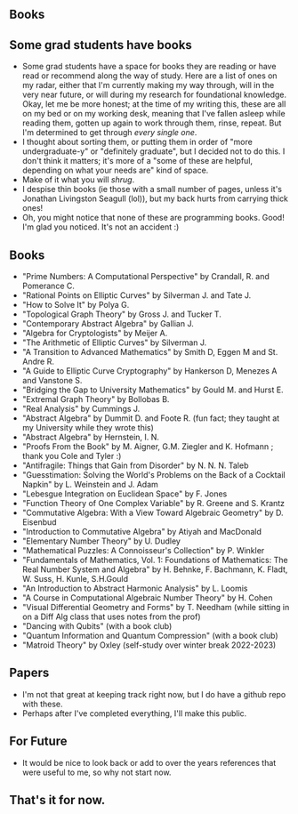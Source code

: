 ## Books

## Some grad students have books
- Some grad students have a space for books they are reading or have read or recommend along the way of study. Here are a list of ones on my radar,
either that I'm currently making my way through, will in the very near future, or will during my research for foundational knowledge.
Okay, let me be more honest; at the time of my writing this, these are all on my bed or on my working desk, meaning that I've fallen asleep
while reading them, gotten up again to work through them, rinse, repeat. But I'm determined to get through *every single one*.
- I thought about sorting them, or putting them in order of "more undergraduate-y" or "definitely graduate", but I decided not to do this.
I don't think it matters; it's more of a "some of these are helpful, depending on what your needs are" kind of space.
- Make of it what you will *shrug*.
- I despise thin books (ie those with a small number of pages, unless it's Jonathan Livingston Seagull (lol)), but my back hurts from carrying thick ones!
- Oh, you might notice that none of these are programming books. Good! I'm glad you noticed. It's not an accident :)

## Books
- "Prime Numbers: A Computational Perspective" by Crandall, R. and Pomerance C.
- "Rational Points on Elliptic Curves" by Silverman J. and Tate J.
- "How to Solve It" by Polya G.
- "Topological Graph Theory" by Gross J. and Tucker T.
- "Contemporary Abstract Algebra" by Gallian J.
- "Algebra for Cryptologists" by Meijer A.
- "The Arithmetic of Elliptic Curves" by Silverman J.
- "A Transition to Advanced Mathematics" by Smith D, Eggen M and St. Andre R.
- "A Guide to Elliptic Curve Cryptography" by Hankerson D, Menezes A and Vanstone S.
- "Bridging the Gap to University Mathematics" by Gould M. and Hurst E.
- "Extremal Graph Theory" by Bollobas B.
- "Real Analysis" by Cummings J.
- "Abstract Algebra" by Dummit D. and Foote R. (fun fact; they taught at my University while they wrote this)
- "Abstract Algebra" by Hernstein, I. N.
- "Proofs From the Book" by M. Aigner, G.M. Ziegler and K. Hofmann ; thank you Cole and Tyler :)
- "Antifragile: Things that Gain from Disorder" by N. N. N. Taleb
- "Guesstimation: Solving the World's Problems on the Back of a Cocktail Napkin" by L. Weinstein and J. Adam
- "Lebesgue Integration on Euclidean Space" by F. Jones
- "Function Theory of One Complex Variable" by R. Greene and S. Krantz
- "Commutative Algebra: With a View Toward Algebraic Geometry" by D. Eisenbud
- "Introduction to Commutative Algebra" by Atiyah and MacDonald
- "Elementary Number Theory" by U. Dudley
- "Mathematical Puzzles: A Connoisseur's Collection" by P. Winkler
- "Fundamentals of Mathematics, Vol. 1: Foundations of Mathematics: The Real Number System and Algebra" by H. Behnke, F. Bachmann, K. Fladt, W. Suss, H. Kunle, S.H.Gould
- "An Introduction to Abstract Harmonic Analysis" by L. Loomis
- "A Course in Computational Algebraic Number Theory" by H. Cohen
- "Visual Differential Geometry and Forms" by T. Needham (while sitting in on a Diff Alg class that uses notes from the prof)
- "Dancing with Qubits" (with a book club)
- "Quantum Information and Quantum Compression" (with a book club)
- "Matroid Theory" by Oxley (self-study over winter break 2022-2023)

## Papers
- I'm not that great at keeping track right now, but I do have a github repo with these.
- Perhaps after I've completed everything, I'll make this public.

## For Future
- It would be nice to look back or add to over the years references that were useful to me, so why not start now.

## That's it for now.

